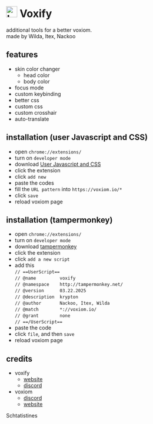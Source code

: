 # <img src="https://kryptonvox.netlify.app/nac.png" alt="Logo" width="30"> Voxify

additional tools for a better voxiom.<br>
made by Wilda, Itex, Nackoo

## features
  - skin color changer
    - head color
    - body color
  - focus mode 
  - custom keybinding
  - better css
  - custom css
  - custom crosshair
  - auto-translate

## installation (user Javascript and CSS)
  - open `chrome://extensions/`
  - turn on `developer mode`
  - download [User Javascript and CSS](https://chromewebstore.google.com/detail/user-javascript-and-css/nbhcbdghjpllgmfilhnhkllmkecfmpld) 
  - click the extension
  - click `add new`
  - paste the codes
  - fill the `URL pattern` into `https://voxiom.io/*`
  - click `save`
  - reload voxiom page

## installation (tampermonkey)
  - open `chrome://extensions/`
  - turn on `developer mode `
  - download [tampermonkey](https://chromewebstore.google.com/detail/tampermonkey/dhdgffkkebhmkfjojejmpbldmpobfkfo)
  - click the extension
  - click `add a new script`
  - add this <br>
  `// ==UserScript==`<br>
`// @name         voxify`<br>
`// @namespace    http://tampermonkey.net/`<br>
`// @version      03.22.2025`<br>
`// @description  krypton`<br>
`// @author       Nackoo, Itex, Wilda`<br>
`// @match        *://voxiom.io/`<br>
`// @grant        none`<br>
`// ==/UserScript==`<br>
  - paste the code
  - click `file`, and then `save`
  - reload voxiom page

## credits
- voxify
  - [website](https://kryptonvox.netlify.app)
  - [discord](https://discord.gg/WxGZwXqYuW)
- voxiom
  - [discord](https://discord.gg/YExechPavq)
  - [website](https://voxiom.io)

Schtatistines
